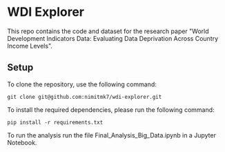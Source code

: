 # WDI Explorer

This repo contains the code and dataset for the research paper "World Development Indicators Data: Evaluating Data Deprivation Across Country Income Levels".

## Setup

To clone the repository, use the following command: 
```
git clone git@github.com:nimitmk7/wdi-explorer.git
```

To install the required dependencies, please run the following command: 

```
pip install -r requirements.txt
``` 
To run the analysis run the file Final_Analysis_Big_Data.ipynb in a Jupyter Notebook.


